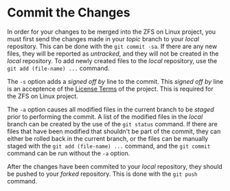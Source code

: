 # Commit the Changes

In order for your changes to be merged into the ZFS on Linux project, you must first send the changes made in your *topic* branch to your *local* repository.  This can be done with the ```git commit -sa```.  If there are any new files, they will be reported as *untracked*, and they will not be created in the *local* repository.  To add newly created files to the *local* repository, use the ```git add (file-name) ...``` command.

The ```-s``` option adds a *signed off by* line to the commit.  This *signed off by* line is an acceptence of the [License Terms][license] of the project.  This is required for the ZFS on Linux project.

The ```-a``` option causes all modified files in the current branch to be *staged* prior to performing the commit.  A list of the modified files in the *local* branch can be created by the use of the ```git status``` command.  If there are files that have been modified that shouldn't be part of the commit, they can either be rolled back in the current branch, or the files can be manually staged with the ```git add (file-name) ...``` command, and the ```git commit``` command can be run without the ```-a``` option.

After the changes have been commited to your *local* repository, they should be pushed to your *forked* repository.  This is done with the ```git push``` command.

[license]: https://github.com/zfsonlinux/zfs/blob/master/COPYRIGHT
